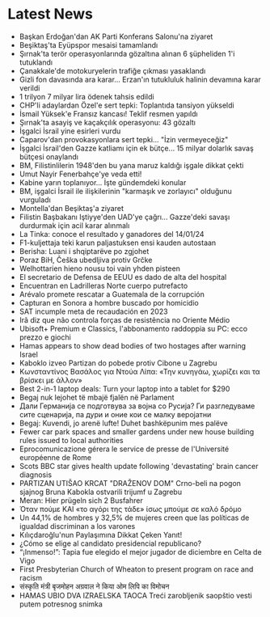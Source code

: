 # Latest News
-  Başkan Erdoğan'dan AK Parti Konferans Salonu'na ziyaret
-  Beşiktaş'ta Eyüpspor mesaisi tamamlandı
-  Şırnak'ta terör operasyonlarında gözaltına alınan 6 şüpheliden 1'i tutuklandı
-  Çanakkale'de motokuryelerin trafiğe çıkması yasaklandı
-  Gizli fon davasında ara karar... Erzan'ın tutukluluk halinin devamına karar verildi
-  1 trilyon 7 milyar lira ödenek tahsis edildi
-  CHP'li adaylardan Özel'e sert tepki: Toplantıda tansiyon yükseldi
-  İsmail Yüksek'e Fransız kancası! Teklif resmen yapıldı
-  Şırnak'ta asayiş ve kaçakçılık operasyonu: 43 gözaltı
-  İşgalci İsrail yine esirleri vurdu
-  Caparov'dan provokasyonlara sert tepki... "İzin vermeyeceğiz"
-  İşgalci İsrail'den Gazze katliamı için ek bütçe... 15 milyar dolarlık savaş bütçesi onaylandı
-  BM, Filistinlilerin 1948'den bu yana maruz kaldığı işgale dikkat çekti
-  Umut Nayir Fenerbahçe'ye veda etti!
-  Kabine yarın toplanıyor... İşte gündemdeki konular
-  BM, işgalci İsrail ile ilişkilerinin "karmaşık ve zorlayıcı" olduğunu vurguladı
-  Montella'dan Beşiktaş'a ziyaret
-  Filistin Başbakanı Iştiyye'den UAD'ye çağrı... Gazze'deki savaşı durdurmak için acil karar alınmalı
-  La Tinka: conoce el resultado y ganadores del 14/01/24
-  F1-kuljettaja teki karun paljastuksen ensi kauden autostaan
-  Berisha: Luani i shqiptarëve po zgjohet
-  Poraz BiH, Češka ubedljiva protiv Grčke
-  Welhottarien hieno nousu toi vain yhden pisteen
-  El secretario de Defensa de EEUU es dado de alta del hospital
-  Encuentran en Ladrilleras Norte cuerpo putrefacto
-  Arévalo promete rescatar a Guatemala de la corrupción
-  Capturan en Sonora a hombre buscado por homicidio
-  SAT incumple meta de recaudación en 2023
-  Irã diz que não controla forças de resistência no Oriente Médio
-  Ubisoft+ Premium e Classics, l'abbonamento raddoppia su PC: ecco prezzo e giochi
-  Hamas appears to show dead bodies of two hostages after warning Israel
-  Kaboklo izveo Partizan do pobede protiv Cibone u Zagrebu
-  Κωνσταντίνος Βασάλος για Ντούα Λίπα: «Την κυνηγάω, χωρίζει και τα βρίσκει με άλλον»
-  Best 2-in-1 laptop deals: Turn your laptop into a tablet for $290
-  Begaj nuk lejohet të mbajë fjalën në Parlament
-  Дали Германија се подготвува за војна со Русија? Ги разгледуваме сите сценарија, па дури и оние кои се малку веројатни
-  Begaj: Kuvendi, jo arenë lufte! Duhet bashkëpunim mes palëve
-  Fewer car park spaces and smaller gardens under new house building rules issued to local authorities
-  Eprocomunicazione gérera le service de presse de l'Université européenne de Rome
-  Scots BBC star gives health update following 'devastating' brain cancer diagnosis
-  PARTIZAN UTIŠAO KRCAT &quot;DRAŽENOV DOM&quot; Crno-beli na pogon sjajnog Bruna Kabokla ostvarili trijumf u Zagrebu
-  Meran: Hier prügeln sich 2 Busfahrer
-  Όταν πούμε ΚΑΙ «το αγόρι της τάδε» ίσως μπούμε σε καλό δρόμο
-  Un 44,1% de hombres y 32,5% de mujeres creen que las políticas de igualdad discriminan a los varones
-  Kılıçdaroğlu'nun Paylaşımına Dikkat Çeken Yanıt!
-  ¿Cómo se elige al candidato presidencial republicano?
-  “¡Inmenso!”: Tapia fue elegido el mejor jugador de diciembre en Celta de Vigo
-  First Presbyterian Church of Wheaton to present program on race and racism
-  संस्कृति मंत्री बृजमोहन अग्रवाल ने किया ओम लिपि का विमोचन
-  HAMAS UBIO DVA IZRAELSKA TAOCA Treći zarobljenik saopštio vesti putem potresnog snimka
